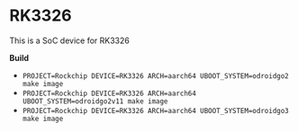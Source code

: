 # RK3326

This is a SoC device for RK3326

**Build**

* `PROJECT=Rockchip DEVICE=RK3326 ARCH=aarch64 UBOOT_SYSTEM=odroidgo2 make image`
* `PROJECT=Rockchip DEVICE=RK3326 ARCH=aarch64 UBOOT_SYSTEM=odroidgo2v11 make image`
* `PROJECT=Rockchip DEVICE=RK3326 ARCH=aarch64 UBOOT_SYSTEM=odroidgo3 make image`

